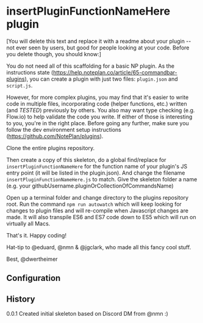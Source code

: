 # insertPluginFunctionNameHere plugin

[You will delete this text and replace it with a readme about your plugin -- not ever seen by users, but good for people looking at your code. Before you delete though, you should know:]

You do not need all of this scaffolding for a basic NP plugin. As the instructions state (https://help.noteplan.co/article/65-commandbar-plugins), you can create a plugin with just two files: `plugin.json` and `script.js`. 

However, for more complex plugins, you may find that it's easier to write code in multiple files, incorporating code (helper functions, etc.) written (and *TESTED*) previously by others. You also may want type checking (e.g. Flow.io) to help validate the code you write. If either of those is interesting to you, you're in the right place. Before going any further, make sure you follow the dev environment setup instructions (https://github.com/NotePlan/plugins). 

Clone the entire plugins repository.

Then create a copy of this skeleton, do a global find/replace for `insertPluginFunctionNameHere` for the function name of your plugin's JS entry point (it will be listed in the plugin.json). And change the filename `insertPluginFunctionNameHere.js` to match. Give the skeleton folder a name (e.g. your githubUsername.pluginOrCollectionOfCommandsName)

Open up a terminal folder and change directory to the plugins repository root. Run the command `npm run autowatch` which will keep looking for changes to plugin files and will re-compile when Javascript changes are made. It will also transpile ES6 and ES7 code down to ES5 which will run on virtually all Macs.

That's it. Happy coding! 

Hat-tip to @eduard, @nmn & @jgclark, who made all this fancy cool stuff.

Best,
@dwertheimer
## Configuration

## History

0.0.1 Created initial skeleton based on Discord DM from @nmn :)